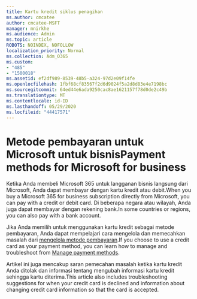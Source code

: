 ```yaml
---
title: Kartu kredit siklus penagihan
ms.author: cmcatee
author: cmcatee-MSFT
manager: mnirkhe
ms.audience: Admin
ms.topic: article
ROBOTS: NOINDEX, NOFOLLOW
localization_priority: Normal
ms.collection: Adm_O365
ms.custom:
- "485"
- "1500018"
ms.assetid: ef2df989-8539-48b5-a324-97d2e09f14fe
ms.openlocfilehash: 1fbf68cf83567f2d6d9024f5a2d8d83e4e7198bc
ms.sourcegitcommit: 64ed44e6ada9250cac8ae1621157f78d0de2c49b
ms.translationtype: MT
ms.contentlocale: id-ID
ms.lasthandoff: 05/29/2020
ms.locfileid: "44417571"
---
```

# <a name="payment-methods-for-microsoft-for-business"></a><span data-ttu-id="2946e-102">Metode pembayaran untuk Microsoft untuk bisnis</span><span class="sxs-lookup"><span data-stu-id="2946e-102">Payment methods for Microsoft for business</span></span>

<span data-ttu-id="2946e-103">Ketika Anda membeli Microsoft 365 untuk langganan bisnis langsung dari Microsoft, Anda dapat membayar dengan kartu kredit atau debit.</span><span class="sxs-lookup"><span data-stu-id="2946e-103">When you buy a Microsoft 365 for business subscription directly from Microsoft, you can pay with a credit or debit card.</span></span> <span data-ttu-id="2946e-104">Di beberapa negara atau wilayah, Anda juga dapat membayar dengan rekening bank.</span><span class="sxs-lookup"><span data-stu-id="2946e-104">In some countries or regions, you can also pay with a bank account.</span></span>
  
<span data-ttu-id="2946e-105">Jika Anda memilih untuk menggunakan kartu kredit sebagai metode pembayaran, Anda dapat mempelajari cara mengelola dan memecahkan masalah dari [mengelola metode pembayaran](https://docs.microsoft.com/microsoft-365/commerce/billing-and-payments/manage-payment-methods).</span><span class="sxs-lookup"><span data-stu-id="2946e-105">If you choose to use a credit card as your payment method, you can learn how to manage and troubleshoot from [Manage payment methods](https://docs.microsoft.com/microsoft-365/commerce/billing-and-payments/manage-payment-methods).</span></span>
  
<span data-ttu-id="2946e-106">Artikel ini juga mencakup saran pemecahan masalah ketika kartu kredit Anda ditolak dan informasi tentang mengubah informasi kartu kredit sehingga kartu diterima.</span><span class="sxs-lookup"><span data-stu-id="2946e-106">This article also includes troubleshooting suggestions for when your credit card is declined and information about changing credit card information so that the card is accepted.</span></span>